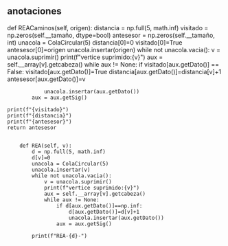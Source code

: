 ## anotaciones

def REACaminos(self, origen): 
    distancia = np.full(5, math.inf)
    visitado = np.zeros(self.__tamaño, dtype=bool)
    antesesor = np.zeros(self.__tamaño, int)
    unacola = ColaCircular(5)
    distancia[0]=0
    visitado[0]=True
    antesesor[0]=origen
    unacola.insertar(origen)
    while not unacola.vacia():
        v = unacola.suprimir()
        print(f"vertice suprimido:{v}")
        aux = self.__array[v].getcabeza()
        while aux != None:
            if visitado[aux.getDato()] == False:
                visitado[aux.getDato()]=True
                distancia[aux.getDato()]=distancia[v]+1
                antesesor[aux.getDato()]=v

                unacola.insertar(aux.getDato())
            aux = aux.getSig()
    
    print(f"{visitado}")
    print(f"{distancia}")
    print(f"{antesesor}")
    return antesesor
    
    
        def REA(self, v):
            d = np.full(5, math.inf)
            d[v]=0
            unacola = ColaCircular(5)
            unacola.insertar(v)
            while not unacola.vacia():
                v = unacola.suprimir()
                print(f"vertice suprimido:{v}")
                aux = self.__array[v].getcabeza()
                while aux != None:
                    if d[aux.getDato()]==np.inf:
                        d[aux.getDato()]=d[v]+1
                        unacola.insertar(aux.getDato())
                    aux = aux.getSig()
            
            print(f"REA-{d}-")